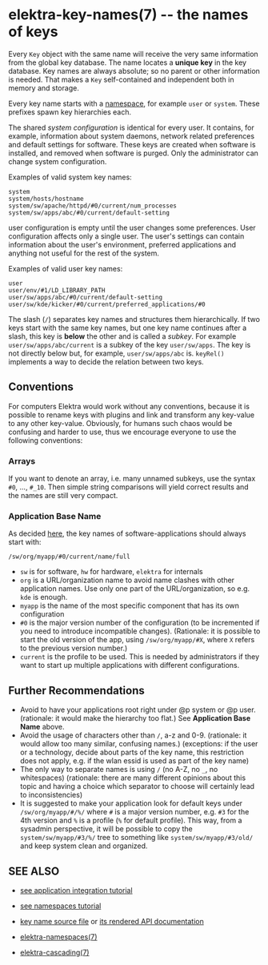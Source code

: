 # elektra-key-names(7) -- the names of keys

Every `Key` object with the same name will receive the very same
information from the global key database. The name locates a
**unique key** in the key database. Key names are always absolute; so no parent
or other information is needed. That makes a `Key` self-contained and
independent both in memory and storage.

Every key name starts with a [namespace](elektra-namespaces.md), for
example `user` or `system`. These prefixes spawn key hierarchies each.

The shared _system configuration_ is identical for every user.
It contains, for example, information about system daemons, network
related preferences and default settings for software. These keys are
created when software is installed, and removed when software is purged.
Only the administrator can change system configuration.

Examples of valid system key names:

    system
    system/hosts/hostname
    system/sw/apache/httpd/#0/current/num_processes
    system/sw/apps/abc/#0/current/default-setting

user configuration is empty until the user changes some preferences.
User configuration affects only a single user. The user's settings can
contain information about the user's environment, preferred applications
and anything not useful for the rest of the system.

Examples of valid user key names:

    user
    user/env/#1/LD_LIBRARY_PATH
    user/sw/apps/abc/#0/current/default-setting
    user/sw/kde/kicker/#0/current/preferred_applications/#0

The slash (`/`) separates key names and structures them hierarchically.
If two keys start with the same key names, but one key name continues
after a slash, this key is **below** the other and is called a
_subkey_. For example `user/sw/apps/abc/current` is a subkey of the
key `user/sw/apps`. The key is not directly below but, for example,
`user/sw/apps/abc` is. `keyRel()` implements a way to decide the relation
between two keys.

## Conventions

For computers Elektra would work without any conventions, because it is
possible to rename keys with plugins and link and transform any key-value
to any other key-value. Obviously, for humans such chaos would be confusing and
harder to use, thus we encourage everyone to use the following conventions:

### Arrays

If you want to denote an array, i.e. many unnamed subkeys, use the syntax
`#0`, ..., `#_10`. Then simple string comparisons will yield correct
results and the names are still very compact.

### Application Base Name

As decided [here](https://github.com/ElektraInitiative/libelektra/issues/302),
the key names of software-applications should always start with:

    /sw/org/myapp/#0/current/name/full

- `sw` is for software, `hw` for hardware, `elektra` for internals
- `org` is a URL/organization name to avoid name clashes with other
  application names. Use only one part of the URL/organization,
  so e.g. `kde` is enough.
- `myapp` is the name of the most specific component that has its own
  configuration
- `#0` is the major version number of the configuration (to be incremented
  if you need to introduce incompatible changes).
  (Rationale: it is possible to start the old version of the app,
  using `/sw/org/myapp/#X`, where `X` refers to the previous version number.)
- `current` is the profile to be used. This is needed by administrators
  if they want to start up multiple applications with different
  configurations.

## Further Recommendations

- Avoid to have your applications root right under @p system or @p user.
  (rationale: it would make the hierarchy too flat.)
  See **Application Base Name** above.
- Avoid the usage of characters other than `/`, a-z and 0-9.
  (rationale: it would allow too many similar, confusing names.)
  (exceptions: if the user or a technology, decide about parts of
  the key name, this restriction does not apply, e.g. if the wlan
  essid is used as part of the key name)
- The only way to separate names is using `/` (no A-Z, no `_`, no whitespaces)
  (rationale: there are many different opinions about this topic
  and having a choice which separator to choose will certainly lead
  to inconsistencies)
- It is suggested to make your application look for default keys under
  `/sw/org/myapp/#/%/` where `#` is a major version number, e.g. `#3` for
  the 4th version and `%` is a profile (`%` for default profile). This way, from
  a sysadmin perspective, it will be possible to copy the
  `system/sw/myapp/#3/%/` tree to something like
  `system/sw/myapp/#3/old/` and keep system clean and organized.

## SEE ALSO

- [see application integration tutorial](/doc/tutorials/application-integration.md)
- [see namespaces tutorial](/doc/tutorials/namespaces.md)
- [key name source file](/src/libs/elektra/keyname.c) or [its rendered API documentation](https://doc.libelektra.org/api/latest/html/group__keyname.html#details)

- [elektra-namespaces(7)](elektra-namespaces.md)
- [elektra-cascading(7)](elektra-cascading.md)
